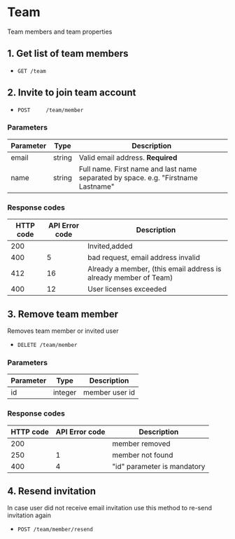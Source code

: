 # Team

Team members and team properties

## 1. Get list of team members

* `GET /team`

## 2. Invite to join team account

* `POST 	/team/member` 

### Parameters

Parameter | Type | Description
------------ | ------------- | ------------
email | string | Valid email address. **Required**
name | string | Full name. First name and last name separated by space. e.g. "Firstname Lastname"

### Response codes

HTTP code | API Error code | Description
------------ | ------------- | ------------
200 |  | Invited,added
400 | 5 | bad request, email address invalid
412 | 16 | Already a member, (this email address is already member of Team)
400 | 12 | User licenses exceeded


## 3. Remove team member

Removes team member or invited user

* `DELETE /team/member`

### Parameters

Parameter | Type | Description
------------ | ------------- | ------------
id | integer | member user id

### Response codes

HTTP code | API Error code | Description
------------ | ------------- | ------------
200 |  | member removed
250 | 1 | member not found
400 | 4 | "id" parameter is mandatory

## 4. Resend invitation

In case user did not receive email invitation use this method to re-send invitation again

* `POST /team/member/resend`
